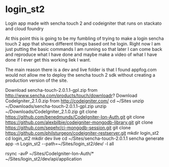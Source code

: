 login_st2
=========

Login app made with sencha touch 2 and codeigniter that runs on stackato and cloud foundry

At this point this is going to be my fumbling of trying to make a login sencha touch 2 app that shows different things based ont he login.  Right now I am just putting the basic commands I am running so that later I can come back and reproduce what I have done and maybe make a video of what I have done if I ever get this working liek I want.

The main reason there is a dev and live folder is that I found appfog.com would not allow me to deploy the sencha touch 2 sdk without creating a production version of the site.

Download sencha-touch-2.0.1.1-gpl.zip from http://www.sencha.com/products/touch/downloadr?
Download CodeIgniter_2.1.0.zip from http://codeigniter.com/
cd ~/Sites
unzip ~/Downloads/sencha-touch-2.0.1.1-gpl.zip
unzip ~/Downloads/CodeIgniter_2.1.0.zip
git clone https://github.com/benedmunds/CodeIgniter-Ion-Auth.git
git clone https://github.com/alexbilbie/codeigniter-mongodb-library.git
git clone https://github.com/sepehr/ci-mongodb-session.git
git clone https://github.com/philsturgeon/codeigniter-restserver.git
mkdir login_st2
cd login_st2
mkdir dev live
cd ~/Sites/sencha-touch-2.0.1.1
sencha generate app -n Login_st2 --path=~/Sites/login_st2/dev/ -l all


rsync -avP ~/Sites/CodeIgniter-Ion-Auth/* ~/Sites/login_st2/dev/api/application

